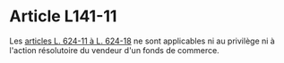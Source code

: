 # Article L141-11

Les <a href='/affichCodeArticle.do?cidTexte=LEGITEXT000005634379&idArticle=LEGIARTI000006237897&dateTexte=&categorieLien=cid' title='Code de commerce - art. L624-11 (V)'>articles L. 624-11 à L. 624-18</a> ne sont applicables ni au privilège ni à l'action résolutoire du vendeur d'un fonds de commerce.